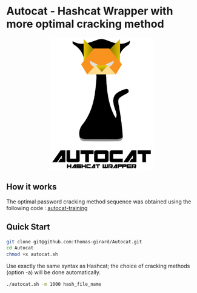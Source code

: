 # Autocat - Hashcat Wrapper with more optimal cracking method


<p align="center">
    <img src="tool/img/logo.png" style="height:350px">
</p>

## How it works

The optimal password cracking method sequence was obtained using the following code : [autocat-training](https://github.com/thomas-girard/Autocat-training)


## Quick Start

```bash
git clone git@github.com:thomas-girard/Autocat.git
cd Autocat
chmod +x autocat.sh
```

Use exactly the same syntax as Hashcat; the choice of cracking methods (option -a) will be done automatically.

```bash
./autocat.sh -m 1000 hash_file_name
```
